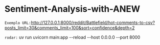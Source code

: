 # Sentiment-Analysis-with-ANEW


``Exemplo URL:``http://127.0.0.1:8000/reddit/Battlefield/hot-comments-to-csv?posts_limit=30&comments_limit=100&sort=confidence&depth=2

``rodar:`` uv run uvicorn main:app --reload --host 0.0.0.0 --port 8000